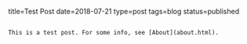 title=Test Post
date=2018-07-21
type=post
tags=blog
status=published
~~~~~~

This is a test post. For some info, see [About](about.html).
